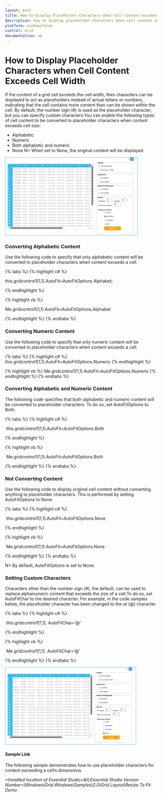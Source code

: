 ```yaml
---
layout: post
title: How-to-Display-Placeholder-Characters-when-Cell-Content-exceeds-cell-width | Windows Forms | Syncfusion
description: how to display placeholder characters when cell content exceeds cell width
platform: windowsforms
control: Grid
documentation: ug
---
```


# How to Display Placeholder Characters when Cell Content Exceeds Cell Width

If the content of a grid cell exceeds the cell width, then characters can be displayed to act as placeholders instead of actual letters or numbers, indicating that the cell contains more content than can be shown within the cell. By default, the number sign (#) is used as the placeholder character, but you can specify custom characters.You can enable the following types of cell content to be converted to placeholder characters when content exceeds cell size:

* Alphabetic
* Numeric
* Both alphabetic and numeric
* None
N> When set to None, the original content will be displayed.

![Display Placeholder in Windows Forms GridControl](How-to-Display-Placeholder-Characters-when-Cell-Co_images/How-to-Display-Placeholder-Characters-when-Cell-Co_img2.png)



### Converting Alphabetic Content

Use the following code to specify that only alphabetic content will be converted to placeholder characters when content exceeds a cell.

{% tabs %}
{% highlight c# %}

this.gridcontrol1[1,1].AutoFit=AutoFitOptions.Alphabet;


{% endhighlight %}

{% highlight vb %}

Me.gridcontrol1(1,1).AutoFit=AutoFitOptions.Alphabet


{% endhighlight %}
{% endtabs %}

### Converting Numeric Content

Use the following code to specify that only numeric content will be converted to placeholder characters when content exceeds a cell.

{% tabs %}
{% highlight c# %}
this.gridcontrol1[1,1].AutoFit=AutoFitOptions.Numeric
{% endhighlight %}


{% highlight vb %}
Me.gridcontrol1(1,1).AutoFit=AutoFitOptions.Numeric
{% endhighlight %}
{% endtabs %}

### Converting Alphabetic and Numeric Content

The following code specifies that both alphabetic and numeric content will be converted to placeholder characters. To do so, set AutoFitOptions to Both.

{% tabs %}
{% highlight c# %}

 this.gridcontrol1[1,1].AutoFit=AutoFitOptions.Both


{% endhighlight %}



{% highlight vb %}

 Me.gridcontrol1(1,1).AutoFit=AutoFitOptions.Both



{% endhighlight %}
{% endtabs %}

### Not Converting Content

Use the following code to display original cell content without converting anything to placeholder characters. This is performed by setting AutoFitOptions to None.

{% tabs %}
{% highlight c# %}

 this.gridcontrol1[1,1].AutoFit=AutoFitOptions.None


{% endhighlight %}



{% highlight vb %}

 Me.gridcontrol1(1,1).AutoFit=AutoFitOptions.None


{% endhighlight %}
{% endtabs %}

N> By default, AutoFitOptions is set to None.


### Setting Custom Characters

Characters other than the number sign (#), the default, can be used to replace alphanumeric content that exceeds the size of a cell.To do so, set AutoFitChar to the desired character. For example, in the code samples below, the placeholder character has been changed to the _at_ (@) character.

{% tabs %}
{% highlight c# %}

 this.gridcontrol1[1,1]. AutoFitChar=’@’



{% endhighlight %}


{% highlight vb %}

 Me.gridcontrol1[1,1]. AutoFitChar=’@’


{% endhighlight %}
{% endtabs %}

![Set Custom Characters in Windows Forms Grid Control](How-to-Display-Placeholder-Characters-when-Cell-Co_images/How-to-Display-Placeholder-Characters-when-Cell-Co_img4.png)



#### Sample Link

The following sample demonstrates how to use placeholder characters for content exceeding a cell’s dimensions.

_&lt;Installed location of Essential Studio&gt;\&lt;Essential Studio Version Number&gt;\Windows\Grid.Windows\Samples\2.0\Grid Layout\Resize To Fit Demo_

